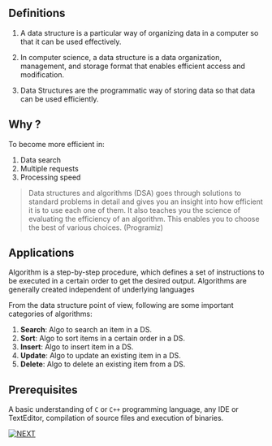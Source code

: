 <!--
Author: chankruze (chankruze@geekofia.in)
Created: Sat Sep 26 2020 18:30:52 GMT+0530 (India Standard Time)

Copyright (c) Geekofia 2020 and beyond
-->

## Definitions

1. A data structure is a particular way of organizing data in a computer so that it can be used effectively.

1. In computer science, a data structure is a data organization, management, and storage format that enables efficient access and modification.

1. Data Structures are the programmatic way of storing data so that data can be used efficiently.

## Why ?

To become more efficient in:

1. Data search
1. Multiple requests
1. Processing speed

>Data structures and algorithms (DSA) goes through solutions to standard problems in detail and gives you an insight into how efficient it is to use each one of them. It also teaches you the science of evaluating the efficiency of an algorithm. This enables you to choose the best of various choices. (Programiz)

## Applications

Algorithm is a step-by-step procedure, which defines a set of instructions to be executed in a certain order to get the desired output. Algorithms are generally created independent of underlying languages

From the data structure point of view, following are some important categories of algorithms:

1. **Search**: Algo to search an item in a DS.
1. **Sort**: Algo to sort items in a certain order in a DS.
1. **Insert**: Algo to insert item in a DS.
1. **Update**: Algo to update an existing item in a DS.
1. **Delete**: Algo to delete an existing item from a DS.

## Prerequisites
A basic understanding of `C` or `C++` programming language, any IDE or TextEditor, compilation of source files and execution of binaries.


[![NEXT](https://res.cloudinary.com/chankruze/image/upload/v1601127572/github/next.png)](Overview)
